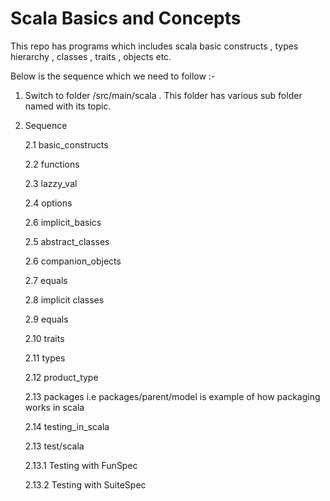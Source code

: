 # Scala Basics and Concepts

This repo has programs which includes scala basic constructs , types hierarchy , classes , traits , objects etc.

Below is the sequence which we need to follow :-

1. Switch to folder /src/main/scala . This folder has various sub folder named with its topic.

2. Sequence
   
   2.1 basic_constructs

   2.2 functions

   2.3 lazzy_val

   2.4 options

   2.6 implicit_basics

   2.5 abstract_classes

   2.6 companion_objects

   2.7 equals

   2.8 implicit classes

   2.9 equals

   2.10 traits

   2.11 types

   2.12 product_type

   2.13 packages i.e packages/parent/model is example of how packaging works in scala

   2.14 testing_in_scala 

   2.13 test/scala
      
      2.13.1 Testing with FunSpec

      2.13.2 Testing with SuiteSpec 

    